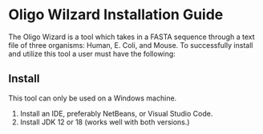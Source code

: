# Oligo Wilzard Installation Guide
The Oligo Wizard is a tool which takes in a FASTA sequence through a text file of three organisms: Human, E. Coli, and Mouse. To successfully install and utilize this tool a user must have the following:
## Install
This tool can only be used on a Windows machine.
1. Install an IDE, preferably NetBeans, or Visual Studio Code.
2. Install JDK 12 or 18 (works well with both versions.)

